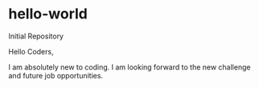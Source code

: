# hello-world

Initial Repository

Hello Coders,

I am absolutely new to coding. 
I am looking forward to the new challenge and future job opportunities.
